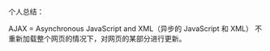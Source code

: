 个人总结：

AJAX = Asynchronous JavaScript and XML（异步的 JavaScript 和 XML）
      不重新加载整个网页的情况下，对网页的某部分进行更新。
